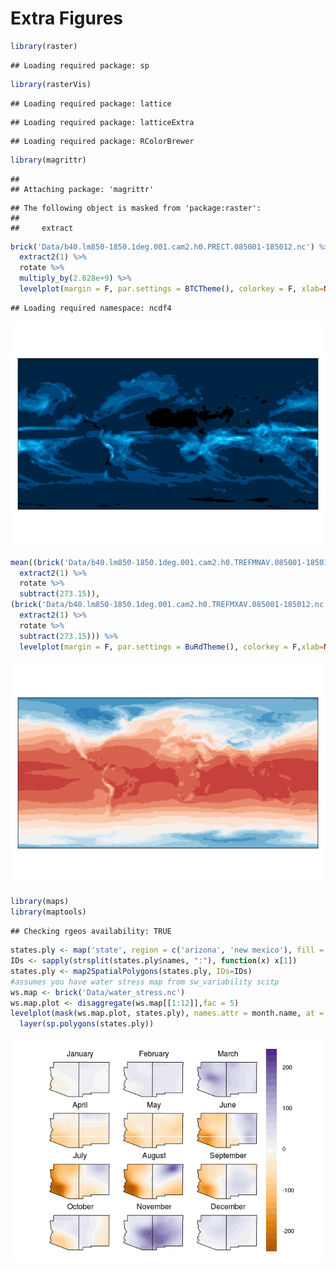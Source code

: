 # Extra Figures



```r
library(raster)
```

```
## Loading required package: sp
```

```r
library(rasterVis)
```

```
## Loading required package: lattice
```

```
## Loading required package: latticeExtra
```

```
## Loading required package: RColorBrewer
```

```r
library(magrittr)
```

```
## 
## Attaching package: 'magrittr'
```

```
## The following object is masked from 'package:raster':
## 
##     extract
```


```r
brick('Data/b40.lm850-1850.1deg.001.cam2.h0.PRECT.085001-185012.nc') %>% 
  extract2(1) %>% 
  rotate %>%
  multiply_by(2.628e+9) %>%
  levelplot(margin = F, par.settings = BTCTheme(), colorkey = F, xlab=NULL, ylab=NULL, scales=list(draw=FALSE))
```

```
## Loading required namespace: ncdf4
```

![](extra-figures_files/figure-html/unnamed-chunk-2-1.png)<!-- -->

```r
mean((brick('Data/b40.lm850-1850.1deg.001.cam2.h0.TREFMNAV.085001-185012.nc') %>%
  extract2(1) %>%
  rotate %>%
  subtract(273.15)),
(brick('Data/b40.lm850-1850.1deg.001.cam2.h0.TREFMXAV.085001-185012.nc') %>%
  extract2(1) %>%
  rotate %>%
  subtract(273.15))) %>%
  levelplot(margin = F, par.settings = BuRdTheme(), colorkey = F,xlab=NULL, ylab=NULL, scales=list(draw=FALSE))
```

![](extra-figures_files/figure-html/unnamed-chunk-2-2.png)<!-- -->


```r
library(maps)
library(maptools)
```

```
## Checking rgeos availability: TRUE
```

```r
states.ply <- map('state', region = c('arizona', 'new mexico'), fill = T, plot = F)
IDs <- sapply(strsplit(states.ply$names, ":"), function(x) x[1])
states.ply <- map2SpatialPolygons(states.ply, IDs=IDs)
#assumes you have water stress map from sw_variability scitp
ws.map <- brick('Data/water_stress.nc')
ws.map.plot <- disaggregate(ws.map[[1:12]],fac = 5)
levelplot(mask(ws.map.plot, states.ply), names.attr = month.name, at = seq(-250,250, 15), xlab=NULL, ylab=NULL, scales=list(draw=FALSE), par.settings = PuOrTheme(axis.line = list(col = "transparent"))) +
  layer(sp.polygons(states.ply))
```

![](extra-figures_files/figure-html/unnamed-chunk-3-1.png)<!-- -->

